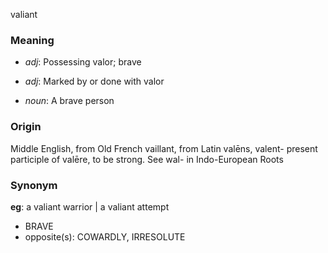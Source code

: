 valiant
### Meaning
+ _adj_: Possessing valor; brave
+ _adj_: Marked by or done with valor

+ _noun_: A brave person

### Origin

Middle English, from Old French vaillant, from Latin valēns, valent- present participle of valēre, to be strong. See wal- in Indo-European Roots

### Synonym

__eg__: a valiant warrior | a valiant attempt

+ BRAVE
+ opposite(s): COWARDLY, IRRESOLUTE


